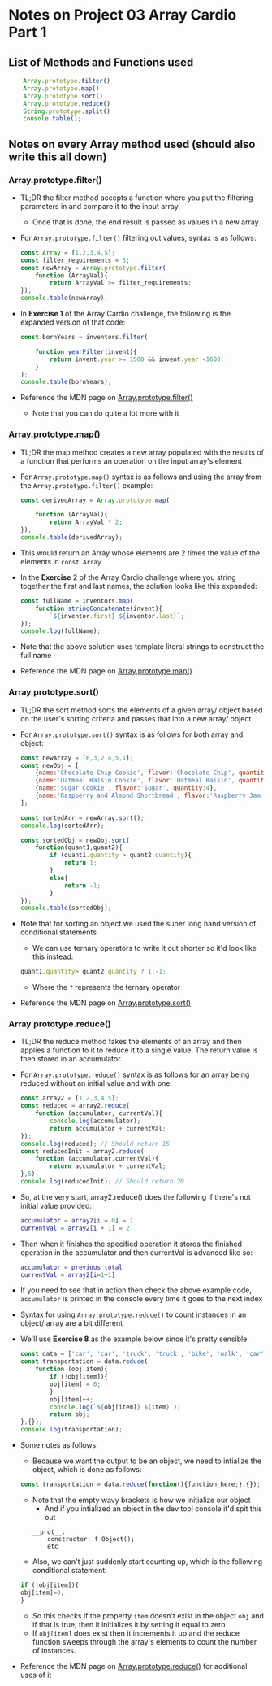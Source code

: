 # Notes on Project 03 Array Cardio Part 1

## List of Methods and Functions used
```javascript
    Array.prototype.filter()
    Array.prototype.map()
    Array.prototype.sort()
    Array.prototype.reduce()
    String.prototype.split()
    console.table();
```
## Notes on every Array method used (should also write this all down)

### Array.prototype.filter()

- TL;DR the filter method accepts a function where you put the filtering parameters in and compare it to the input array.
    - Once that is done, the end result is passed as values in a new array
- For `Array.prototype.filter()` filtering out values, syntax is as follows:
    ```javascript
    const Array = [1,2,3,4,5];
    const filter_requirements = 3;
    const newArray = Array.prototype.filter(
        function (ArrayVal){
            return ArrayVal >= filter_requirements;
    });
    console.table(newArray);
    ``` 
- In **Exercise 1** of the Array Cardio challenge, the following is the expanded version of that code:

    ```javascript
    const bornYears = inventors.filter(

        function yearFilter(invent){
            return invent.year >= 1500 && invent.year <1600;
        }
    );
    console.table(bornYears);
    ```

    
- Reference the MDN page on [Array.prototype.filter()](https://developer.mozilla.org/en-US/docs/Web/JavaScript/Reference/Global_Objects/Array/filter) 
    - Note that you can do quite a lot more with it


### Array.prototype.map()

- TL;DR the map method creates a new array populated with the results of a function that performs an operation on the input array's element 
- For `Array.prototype.map()` syntax is as follows and using the array from the `Array.prototype.filter()` example:
    ```javascript
    const derivedArray = Array.prototype.map(
    
        function (ArrayVal){
            return ArrayVal * 2;
    });
    console.table(derivedArray);
    ```
- This would return an Array whose elements are 2 times the value of the elements in `const Array`
- In the **Exercise** 2 of the Array Cardio challenge where you string together the first and last names, the solution looks like this expanded:
    ```javascript
    const fullName = inventors.map(
        function stringConcatenate(invent){
            `${inventor.first} ${inventor.last}`;
    });
    console.log(fullName);
    ```
- Note that the above solution uses template literal strings to construct the full name

- Reference the MDN page on [Array.prototype.map()](https://developer.mozilla.org/en-US/docs/Web/JavaScript/Reference/Global_Objects/Array/map) 

### Array.prototype.sort()

- TL;DR the sort method sorts the elements of a given array/ object based on the user's sorting criteria and passes that into a new array/ object
- For `Array.prototype.sort()` syntax is as follows for both array and object:
    ```javascript
    const newArray = [6,3,2,4,5,1];
    const newObj = [
        {name:'Chocolate Chip Cookie', flavor:'Chocolate Chip', quantity:1},
        {name:'Oatmeal Raisin Cookie', flavor:'Oatmeal Raisin', quantity:3},
        {name:'Sugar Cookie', flavor:'Sugar', quantity:4},
        {name:'Raspberry and Almond Shortbread', flavor:'Raspberry Jam and Almond', quantity:8}
    ];

    const sortedArr = newArray.sort();
    console.log(sortedArr);

    const sortedObj = newObj.sort(
        function(quant1,quant2){
            if (quant1.quantity > quant2.quantity){
                return 1;
            }
            else{
                return -1;
            }
    });
    console.table(sortedObj);
    ```
- Note that for sorting an object we used the super long hand version of conditional statements
    - We can use ternary operators to write it out shorter so it'd look like this instead:
    ```javascript
    quant1.quantity> quant2.quantity ? 1:-1;
    ```
    - Where the `?` represents the ternary operator

- Reference the MDN page on [Array.prototype.sort()](https://developer.mozilla.org/en-US/docs/Web/JavaScript/Reference/Global_Objects/Array/sort)

### Array.prototype.reduce()

- TL;DR the reduce method takes the elements of an array and then applies a function to it to reduce it to a single value. The return value is then stored in an accumulator.
- For `Array.prototype.reduce()` syntax is as follows for an array being reduced without an initial value and with one:
    ```javascript
    const array2 = [1,2,3,4,5];
    const reduced = array2.reduce(
        function (accumulator, currentVal){
            console.log(accumulator);
            return accumulator + currentVal;
    });
    console.log(reduced); // Should return 15
    const reducedInit = array2.reduce(
        function (accumulator,currentVal){
            return accumulator + currentVal;
    },5);
    console.log(reducedInit); // Should return 20
    ```
- So, at the very start, array2.reduce() does the following if there's not initial value provided:
    ```matlab
    accumulator = array2[i = 0] = 1
    currentVal = array2[i + 1] = 2
    ```
- Then when it finishes the specified operation it stores the finished operation in the accumulator and then currentVal is advanced like so:
    ```matlab
    accumulator = previous total
    currentVal = array2[i=1+1]
    ```
- If you need to see that in action then check the above example code, `accumulator` is printed in the console every time it goes to the next index

- Syntax for using `Array.prototype.reduce()` to count instances in an object/ array are a bit different
- We'll use **Exercise 8** as the example below since it's pretty sensible
    ```javascript
    const data = ['car', 'car', 'truck', 'truck', 'bike', 'walk', 'car', 'van', 'bike', 'walk', 'car', 'van', 'car', 'truck'];
    const transportation = data.reduce(
        function (obj,item){
            if (!obj[item]){
            obj[item] = 0;
            } 
            obj[item]++;
            console.log(`${obj[item]} ${item}`);
            return obj;
    },{});
    console.log(transportation);
    ```
- Some notes as follows:
    - Because we want the output to be an object, we need to intialize the object, which is done as follows:
    ```javascript
    const transportation = data.reduce(function(){function_here;},{});
    ```
    - Note that the empty wavy brackets is how we initialize our object
        - And if you intialized an object in the dev tool console it'd spit this out
        ```
        __prot__:
            constructor: f Object();
            etc
        ```
    - Also, we can't just suddenly start counting up, which is the following conditional statement:
    ```javascript
    if (!obj[item]){
    obj[item]=0;
    }
    ```
    - So this checks if the property `item` doesn't exist in the object `obj` and if that is true, then it initializes it by setting it equal to zero
    - If `obj[item]` does exist then it increments it up and the reduce function sweeps through the array's elements to count the number of instances.
    
- Reference the MDN page on [Array.prototype.reduce()](https://developer.mozilla.org/en-US/docs/Web/JavaScript/Reference/Global_Objects/Array/Reduce) for additional uses of it





